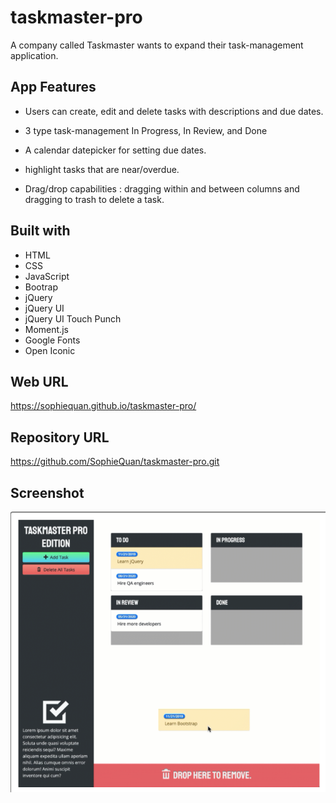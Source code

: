 # taskmaster-pro
A company called Taskmaster wants to expand their task-management application.

## App Features
* Users can create, edit and delete tasks with descriptions and due dates.
* 3 type task-management In Progress, In Review, and Done
* A calendar datepicker for setting due dates.
* highlight tasks that are near/overdue.

* Drag/drop capabilities : dragging within and between columns and dragging to trash to delete a task.

## Built with
* HTML
* CSS
* JavaScript
* Bootrap
* jQuery
* jQuery UI
* jQuery UI Touch Punch
* Moment.js
* Google Fonts
* Open Iconic


## Web URL
https://sophiequan.github.io/taskmaster-pro/

## Repository URL
https://github.com/SophieQuan/taskmaster-pro.git

## Screenshot

![screen shot of TASKMASTER PRO](assets/images/screenshot.png?raw=true "Screenshot of taskmaster pro")